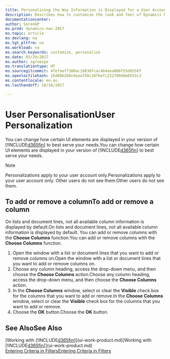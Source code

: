 ```yaml
---
title: Personalising the Way Information is Displayed for a User Account
description: Describes how to customise the look and feel of Dynamics NAV for your user account.
documentationcenter: 
author: SorenGP
ms.prod: dynamics-nav-2017
ms.topic: article
ms.devlang: na
ms.tgt_pltfrm: na
ms.workload: na
ms.search.keywords: customize, personalize
ms.date: 03/29/2017
ms.author: sgroespe
ms.translationtype: HT
ms.sourcegitcommit: 4fefaef7380ac10836fcac404eea006f55d8556f
ms.openlocfilehash: 16d89b2b8c6eaa758c18fbefc222f0840e6553c3
ms.contentlocale: en-au
ms.lasthandoff: 10/16/2017

---
```

# <a name="user-personalization"></a><span data-ttu-id="e94b2-103">User Personalisation</span><span class="sxs-lookup"><span data-stu-id="e94b2-103">User Personalization</span></span>
<span data-ttu-id="e94b2-104">You can change how certain UI elements are displayed in your version of [!INCLUDE[d365fin](includes/d365fin_md.md)] to best serve your needs.</span><span class="sxs-lookup"><span data-stu-id="e94b2-104">You can change how certain UI elements are displayed in your version of [!INCLUDE[d365fin](includes/d365fin_md.md)] to best serve your needs.</span></span>

> [!NOTE]  
>   <span data-ttu-id="e94b2-105">Personalizations apply to your user account only.</span><span class="sxs-lookup"><span data-stu-id="e94b2-105">Personalizations apply to your user account only.</span></span> <span data-ttu-id="e94b2-106">Other users do not see them.</span><span class="sxs-lookup"><span data-stu-id="e94b2-106">Other users do not see them.</span></span>

## <a name="to-add-or-remove-a-column"></a><span data-ttu-id="e94b2-107">To add or remove a column</span><span class="sxs-lookup"><span data-stu-id="e94b2-107">To add or remove a column</span></span>
<span data-ttu-id="e94b2-108">On lists and document lines, not all available column information is displayed by default.</span><span class="sxs-lookup"><span data-stu-id="e94b2-108">On lists and document lines, not all available column information is displayed by default.</span></span> <span data-ttu-id="e94b2-109">You can add or remove columns with the **Choose Columns** function.</span><span class="sxs-lookup"><span data-stu-id="e94b2-109">You can add or remove columns with the **Choose Columns** function.</span></span>

1. <span data-ttu-id="e94b2-110">Open the window with a list or document lines that you want to add or remove columns on.</span><span class="sxs-lookup"><span data-stu-id="e94b2-110">Open the window with a list or document lines that you want to add or remove columns on.</span></span>
2. <span data-ttu-id="e94b2-111">Choose any column heading, access the drop-down menu, and then choose the **Choose Columns** action.</span><span class="sxs-lookup"><span data-stu-id="e94b2-111">Choose any column heading, access the drop-down menu, and then choose the **Choose Columns** action.</span></span>
3. <span data-ttu-id="e94b2-112">In the **Choose Columns** window, select or clear the **Visible** check box for the columns that you want to add or remove.</span><span class="sxs-lookup"><span data-stu-id="e94b2-112">In the **Choose Columns** window, select or clear the **Visible** check box for the columns that you want to add or remove.</span></span>
4. <span data-ttu-id="e94b2-113">Choose the **OK** button.</span><span class="sxs-lookup"><span data-stu-id="e94b2-113">Choose the **OK** button.</span></span>

## <a name="see-also"></a><span data-ttu-id="e94b2-114">See Also</span><span class="sxs-lookup"><span data-stu-id="e94b2-114">See Also</span></span>
<span data-ttu-id="e94b2-115">[Working with [!INCLUDE[d365fin](includes/d365fin_md.md)]](ui-work-product.md)</span><span class="sxs-lookup"><span data-stu-id="e94b2-115">[Working with [!INCLUDE[d365fin](includes/d365fin_md.md)]](ui-work-product.md)</span></span>  
[<span data-ttu-id="e94b2-116">Entering Criteria in Filters</span><span class="sxs-lookup"><span data-stu-id="e94b2-116">Entering Criteria in Filters</span></span>](ui-enter-criteria-filters.md)

